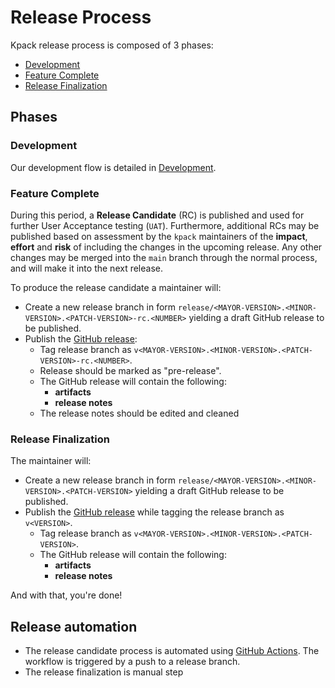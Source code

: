 # Release Process

Kpack release process is composed of 3 phases:
- [Development](#development)
- [Feature Complete](#feature-complete)
- [Release Finalization](#release-finalization)

## Phases

### Development

Our development flow is detailed in [Development](DEVELOPMENT.md).

### Feature Complete

During this period, a **Release Candidate** (RC) is published and used for further User Acceptance testing (`UAT`). Furthermore, additional RCs may be published based on assessment by the `kpack` maintainers of the **impact**, **effort** and **risk** of including the changes in the upcoming release. Any other changes may be merged into the `main` branch through the normal process, and will make it into the next release.

To produce the release candidate a maintainer will:
- Create a new release branch in form `release/<MAYOR-VERSION>.<MINOR-VERSION>.<PATCH-VERSION>-rc.<NUMBER>` yielding a draft GitHub release to be published.
- Publish the [GitHub release][release]:
    - Tag release branch as `v<MAYOR-VERSION>.<MINOR-VERSION>.<PATCH-VERSION>-rc.<NUMBER>`.
    - Release should be marked as "pre-release".
    - The GitHub release will contain the following:
        - **artifacts**
        - **release notes**
    - The release notes should be edited and cleaned

### Release Finalization

The maintainer will:
- Create a new release branch in form `release/<MAYOR-VERSION>.<MINOR-VERSION>.<PATCH-VERSION>` yielding a draft GitHub release to be published.
- Publish the [GitHub release][release] while tagging the release branch as `v<VERSION>`.
    - Tag release branch as `v<MAYOR-VERSION>.<MINOR-VERSION>.<PATCH-VERSION>`.
    - The GitHub release will contain the following:
        - **artifacts**
        - **release notes**

And with that, you're done!

## Release automation

- The release candidate process is automated using [GitHub Actions][github-release]. The workflow is triggered by a push to a release branch.
- The release finalization is manual step

[release]: https://github.com/pivotal/kpack/releases
[github-release]: https://github.com/pivotal/kpack/blob/main/.github/workflows/ci.yaml
